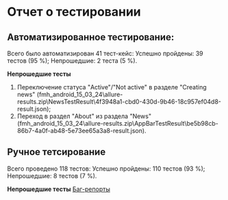 # Отчет о тестировании

## Автоматизированное тестирование:
Всего было автоматизирован 41 тест-кейс:
Успешно пройдены: 39 тестов (95 %);
Непрошедшие: 2 теста (5 %).


**Непрошедшие тесты**
1. Переключение статуса "Active"/"Not active" в разделе "Creating news" (fmh_android_15_03_24\allure-results.zip\NewsTestResult\4f3948a1-cbd0-430d-9b46-18c957ef04d8-result.json);
2. Переход в раздел "About" из раздела "News"(fmh_android_15_03_24\allure-results.zip\AppBarTestResult\be5b98cb-86b7-4a0f-ab48-5e73ee65a3a8-result.json).


## Ручное тетсирование
Всего проведено 118 тестов:
Успешно пройдены: 110 тестов (93 %);
Непрошедшие: 8 тестов (7 %).

**Непрошедшие тесты**
[Баг-репорты](https://github.com/Tatyanochka16/Diploma/blob/main/BugReports.xlsx)



